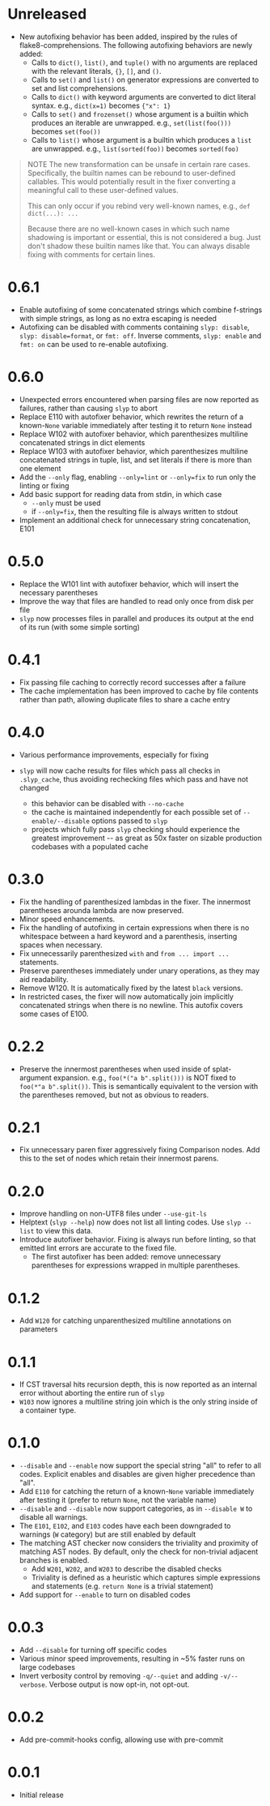 # Unreleased
<!-- changelog-unreleased-marker -->

- New autofixing behavior has been added, inspired by the rules of
  flake8-comprehensions. The following autofixing behaviors are newly
  added:
  - Calls to `dict()`, `list()`, and `tuple()` with no arguments are replaced
    with the relevant literals, `{}`, `[]`, and `()`.
  - Calls to `set()` and `list()` on generator expressions are converted to set
    and list comprehensions.
  - Calls to `dict()` with keyword arguments are converted to dict literal
    syntax.
    e.g., `dict(x=1)` becomes `{"x": 1}`
  - Calls to `set()` and `frozenset()` whose argument is a builtin which
    produces an iterable are unwrapped.
    e.g., `set(list(foo()))` becomes `set(foo())`
  - Calls to `list()` whose argument is a builtin which produces a `list` are
    unwrapped.
    e.g., `list(sorted(foo))` becomes `sorted(foo)`

> NOTE
> The new transformation can be unsafe in certain rare cases. Specifically, the
> builtin names can be rebound to user-defined callables. This would
> potentially result in the fixer converting a meaningful call to these
> user-defined values.
>
> This can only occur if you rebind very well-known names,
> e.g., `def dict(...): ...`
>
> Because there are no well-known cases in which such name shadowing is
> important or essential, this is not considered a bug. Just don't shadow
> these builtin names like that.
> You can always disable fixing with comments for certain lines.

# 0.6.1

- Enable autofixing of some concatenated strings which combine f-strings with
  simple strings, as long as no extra escaping is needed
- Autofixing can be disabled with comments containing `slyp: disable`,
  `slyp: disable=format`, or `fmt: off`. Inverse comments, `slyp: enable` and
  `fmt: on` can be used to re-enable autofixing.

# 0.6.0

- Unexpected errors encountered when parsing files are now reported as failures, rather
  than causing `slyp` to abort
- Replace E110 with autofixer behavior, which rewrites the return of a known-`None`
  variable immediately after testing it to return `None` instead
- Replace W102 with autofixer behavior, which parenthesizes multiline
  concatenated strings in dict elements
- Replace W103 with autofixer behavior, which parenthesizes multiline
  concatenated strings in tuple, list, and set literals if there is more than
  one element
- Add the `--only` flag, enabling `--only=lint` or `--only=fix` to run only
  the linting or fixing
- Add basic support for reading data from stdin, in which case
  - `--only` must be used
  - if `--only=fix`, then the resulting file is always written to stdout
- Implement an additional check for unnecessary string concatenation, E101

# 0.5.0

- Replace the W101 lint with autofixer behavior, which will insert the
  necessary parentheses
- Improve the way that files are handled to read only once from disk per file
- `slyp` now processes files in parallel and produces its output at the end of
  its run (with some simple sorting)

# 0.4.1

- Fix passing file caching to correctly record successes after a failure
- The cache implementation has been improved to cache by file contents rather
  than path, allowing duplicate files to share a cache entry

# 0.4.0

- Various performance improvements, especially for fixing
- `slyp` will now cache results for files which pass all checks in
  `.slyp_cache`, thus avoiding rechecking files which pass and have
  not changed

  - this behavior can be disabled with `--no-cache`
  - the cache is maintained independently for each possible set of
    `--enable/--disable` options passed to `slyp`
  - projects which fully pass `slyp` checking should experience the greatest
    improvement -- as great as 50x faster on sizable production codebases with
    a populated cache

# 0.3.0

- Fix the handling of parenthesized lambdas in the fixer. The innermost
  parentheses arounda lambda are now preserved.
- Minor speed enhancements.
- Fix the handling of autofixing in certain expressions when there is no
  whitespace between a hard keyword and a parenthesis, inserting spaces when
  necessary.
- Fix unnecessarily parenthesized `with` and `from ... import ...` statements.
- Preserve parentheses immediately under unary operations, as they may aid
  readability.
- Remove W120. It is automatically fixed by the latest `black` versions.
- In restricted cases, the fixer will now automatically join implicitly
  concatenated strings when there is no newline. This autofix covers some cases
  of E100.

# 0.2.2

- Preserve the innermost parentheses when used inside of splat-argument
  expansion. e.g., `foo(*("a b".split()))` is NOT fixed to
  `foo(*"a b".split())`. This is semantically equivalent to the version with
  the parentheses removed, but not as obvious to readers.

# 0.2.1

- Fix unnecessary paren fixer aggressively fixing Comparison nodes. Add this to
  the set of nodes which retain their innermost parens.

# 0.2.0

- Improve handling on non-UTF8 files under `--use-git-ls`
- Helptext (`slyp --help`) now does not list all linting codes. Use
  `slyp --list` to view this data.
- Introduce autofixer behavior. Fixing is always run before linting, so that
  emitted lint errors are accurate to the fixed file.
  - The first autofixer has been added: remove unnecessary parentheses for
    expressions wrapped in multiple parentheses.

# 0.1.2

- Add `W120` for catching unparenthesized multiline annotations on parameters

# 0.1.1

- If CST traversal hits recursion depth, this is now reported as an internal
  error without aborting the entire run of `slyp`
- `W103` now ignores a multiline string join which is the only string inside
  of a container type.

# 0.1.0

- `--disable` and `--enable` now support the special string "all" to refer to
  all codes. Explicit enables and disables are given higher precedence than "all".
- Add `E110` for catching the return of a known-`None` variable immediately
  after testing it (prefer to return `None`, not the variable name)
- `--disable` and `--disable` now support categories, as in `--disable W`
  to disable all warnings.
- The `E101`, `E102`, and `E103` codes have each been downgraded to warnings
  (`W` category) but are still enabled by default
- The matching AST checker now considers the triviality and proximity of
  matching AST nodes. By default, only the check for non-trivial adjacent
  branches is enabled.
  - Add `W201`, `W202`, and `W203` to describe the disabled checks
  - Triviality is defined as a heuristic which captures simple expressions and
    statements (e.g. `return None` is a trivial statement)
- Add support for `--enable` to turn on disabled codes

# 0.0.3

- Add `--disable` for turning off specific codes
- Various minor speed improvements, resulting in ~5% faster runs on large
  codebases
- Invert verbosity control by removing `-q/--quiet` and adding `-v/--verbose`.
  Verbose output is now opt-in, not opt-out.

# 0.0.2

- Add pre-commit-hooks config, allowing use with pre-commit

# 0.0.1

- Initial release
